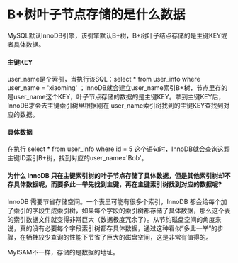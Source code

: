 # B+树叶子节点存储的是什么数据

MySQL默认InnoDB引擎，该引擎默认B+树，B+树叶子结点存储的是主键KEY或者具体数据。

#### 主键KEY

user_name是个索引，当执行该SQL：select * from user_info where user_name = 'xiaoming' ；InnoDB就会建立user_name索引B+树，节点里存的是user_name这个KEY，叶子节点存储的数据的是主键KEY。拿到主键KEY后，InnoDB才会去主键索引树里根据刚在 user_name索引树找到的主键KEY查找到对应的数据。

#### 具体数据

在执行 select * from user_info where id = 5 这个语句时，InnoDB就会查询这颗主键ID索引B+树，找到对应的user_name='Bob'。

#### 为什么 InnoDB 只在主键索引树的叶子节点存储了具体数据，但是其他索引树却不存具体数据呢，而要多此一举先找到主键，再在主键索引树找到对应的数据呢?

InnoDB 需要节省存储空间。一个表里可能有很多个索引，InnoDB 都会给每个加了索引的字段生成索引树，如果每个字段的索引树都存储了具体数据，那么这个表的索引数据文件就变得非常巨大（数据极度冗余了）。从节约磁盘空间的角度来说，真的没有必要每个字段索引树都存具体数据，通过这种看似“多此一举”的步骤，在牺牲较少查询的性能下节省了巨大的磁盘空间，这是非常有值得的。

MyISAM不一样，存储的是数据的地址。



